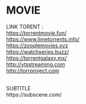# MOVIE
LINK TORENT : <br />
https://torrentmovie.fun/<BR />
https://www.limetorrents.info/<BR />
https://zooqlemovies.xyz<BR />
https://watchseries.buzz/<BR />
https://torrentgalaxy.mx/<BR />
http://ytsstreaming.com<BR />
http://torrproject.com<BR />

<BR />
SUBTITLE<BR />
https://subscene.com/